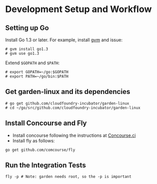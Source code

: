 # Development Setup and Workflow

## Setting up Go

Install Go 1.3 or later. For example, install [gvm](https://github.com/moovweb/gvm) and issue:
```
# gvm install go1.3
# gvm use go1.3
```

Extend `$GOPATH` and `$PATH`:
```
# export GOPATH=~/go:$GOPATH
# export PATH=~/go/bin:$PATH
```

## Get garden-linux and its dependencies
```
# go get github.com/cloudfoundry-incubator/garden-linux
# cd ~/go/src/github.com/cloudfoundry-incubator/garden-linux
```

## Install Concourse and Fly

- Install concourse following the instructions at [Concourse.ci](http://concourse.ci)
- Install fly as follows:

```
go get github.com/comcourse/fly
```

## Run the Integration Tests

```
fly -p # Note: garden needs root, so the -p is important
```
